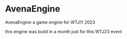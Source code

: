 # AvenaEngine
AvenaEngine a game engine for WTJ!!! 2023

this engine was build in a month just for this WTJ23 event

